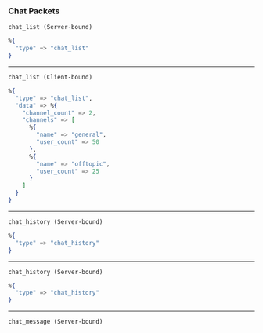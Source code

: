 ### Chat Packets

`chat_list (Server-bound)`

```elixir
%{
  "type" => "chat_list"
}
```

---

`chat_list (Client-bound)`

```elixir
%{
  "type" => "chat_list",
  "data" => %{
    "channel_count" => 2,
    "channels" => [
      %{
        "name" => "general",
        "user_count" => 50
      },
      %{
        "name" => "offtopic",
        "user_count" => 25
      }
    ]
  }
}
```

---

`chat_history (Server-bound)`

```elixir
%{
  "type" => "chat_history"
}
```

---

`chat_history (Server-bound)`

```elixir
%{
  "type" => "chat_history"
}
```

---

`chat_message (Server-bound)`

```elixir
```
